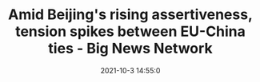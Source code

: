 ---
"title": "Amid Beijing's rising assertiveness, tension spikes between EU-China ties - Big News Network"
"date": "2021-10-3 14:55:0"
"feed_name": "GOOGLENEWSINDUSTRIAL"
"feed_website": "https://news.google.com/search?q=industrial%2Bincident&hl=en-US&gl=US&ceid=US:en"
"feed_rss": "https://news.google.com/rss/search?q=industrial%2Bincident&hl=en-US&gl=US&ceid=US:en"
"link": "https://www.bignewsnetwork.com/news/271384523/amid-beijing-rising-assertiveness-tension-spikes-between-eu-china-ties"
"source": "{'href': 'https://www.bignewsnetwork.com', 'title': 'Big News Network'}"
"file": "_posts/2021-1-1-5e8eedf89092c0492dd56885f76b0307d630d46d.md"
"accident": "0"
"drilling": "0"
"dead": "0"
"injured": "0"
"arrested": "0"
"where": "unknown site"
"causes": "unknown"
"place": "unknown place"
---